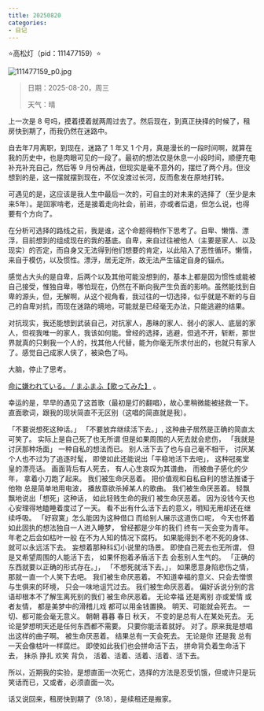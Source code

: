 ```yaml
---
title: 20250820
categories:
- 日记
---
```

⭐高松灯（pid：111477159）⭐

![111477159_p0.jpg](https://byyw-oss1.oss-cn-hangzhou.aliyuncs.com/img/2025/08/20-74d2ba6fe3b739dc9eac798b79c4f37d-111477159_p0.jpg.webp)

>日期：2025-08-20，周三
>
>天气：晴

上一次是 8 号吗，摸着摸着就两周过去了。然后现在，到真正抉择的时候了，租房快到期了，而我仍然在迷路中。

自去年7月离职，到现在，迷路了 1 年又 1 个月，真是漫长的一段时间啊，就算在我的历史中，也是肉眼可见的一段了。最初的想法仅是休息一小段时间，顺便充电补充补充自己，然后等 9 月份再战，但现实是毫不意外的，摆烂了两个月。但没想到的是，这一摆就摆到现在，不仅没渡过长河，反而愈发在原地打转。

可遇见的是，这应该是我人生中最后一次的，可自主的对未来的选择了（至少是未来5年）。是回家啃老，还是接着走向社会，前进，亦或者后退，但怎么说，也得要有个方向了。

在分析可选择的路线之前，我是谁，这个命题得稍作下思考了。自卑、懒惰、漂浮，目前想到的组成现在的我的基底。自卑，来自过往被他人（主要是家人、以及现实）的否定，而自身又无法得到他们想要的肯定，以此陷入了恶性循环。懒惰，来自于模仿，以及惯性。漂浮，居无定所，故无法产生锚定自身的锚点。

感觉占大头的是自卑，后两个以及其他可能没想到的，基本上都是因为惯性或能被自己接受，惟独自卑，哪怕现在，仍然在不断向我产生负面的影响。虽然能找到自卑的源头，但，无解啊，从这个视角看，我过往的一切选择，似乎就是不断的与自己的自卑对抗，而现在迷路的境地，可能就是已经毫无办法，只能逃避的结果。

对抗现实，我还能想到武装自己，对抗家人，愚昧的家人、弱小的家人、底层的家人，但视我唯一的家人，我该如何能。曾经的选择，逃避，但逃不开，斩断，那世界就真的只剩我一个人的，找其他人代替，能为你毫无所求付出的，也就只有家人了。感觉自己成家人侠了，被染色了吗。

大脑，停止了思考。

[命に嫌われている。 / まふまふ【歌ってみた】](https://www.bilibili.com/video/BV1Lt411X7im?spm_id_from=333.788.recommend_more_video.3&vd_source=8182477e8efc82ad65b2ff540983f79f) 。

幸运的是，早早的遇见了这首歌（最初是灯的翻唱），故心里稍微能被拯救一下。直面歌词，跟我的现状简直不无区别（这唱的简直就是我）。

「不要说想死这种话。」 「不要放弃继续活下去。」, 这种曲子居然是正确的简直太可笑了。 实际上是自己死了也无所谓 但是如果周围的人死去就会悲伤， 「我就是讨厌那种场面」 一种自私的想法而已。 别人活下去了也与自己毫不相干， 讨厌某个人也不过为了追逐时髦， 即使如此还能说出「平稳地活下去吧」， 这种冠冕堂皇的漂亮话。 画面背后有人死去， 有人心生哀叹为其谱曲， 而被曲子感化的少年， 拿着小刀跑了起来。 我们被生命厌恶着。 把价值观和自私自利的想法推诿于他物 总是简单地用电波， 播放意欲杀掉某人的歌曲。 我们被生命厌恶着。 轻飘飘地说出「想死」这种话， 如此轻贱生命的我们 被生命厌恶着。 因为没钱今天也心安理得地瞌睡着度过了一天。 看不出有什么活下去的意义，明知无用却还在继续呼吸。 「好寂寞」怎么能因为这种借口 而给别人展示这道伤口呢， 今天也怀着如此固执的想法独自一人进入睡梦， 曾经都是少年的我们 终有一天会变为青年。 年老之后会如枯叶一般 在不为人知的情况下腐朽。 如果能得到不老不死的身体、 就可以永远活下去。 妄想着那种科幻小说里的场景。 即使自己死去也无所谓， 但是又希望周围的人能活下去， 如果怀抱着矛盾活下去 会惹别人生气的。 「正确的东西就要以正确的形式存在。」， 「不想死就活下去。」， 如果愿意身陷悲伤之情，那就一直一个人笑下去吧。 我们被生命厌恶着。 不知道幸福的意义、只会去憎恨与生俱来的环境， 只会一味地诅咒过去。 我们被生命厌恶着。 偏好诉说分别的言语却根本不了解生离死别的我们 被生命厌恶着。 无论幸福 还是离别 亦或爱情 或者友情， 都是美梦中的滑稽儿戏 都可以用金钱置换。 明天、可能就会死去。 一切、都可能会毫无意义。 朝朝 暮暮 春日 秋天， 不变的是总有人在某处死去。 无论是梦想明天还是任何东西都不需要。 只要你能活着就好。 对了。原来我是想唱出这样的曲子啊。 被生命厌恶着。 结果总有一天会死去。 无论是你 还是我 总有一天会像枯叶一样腐烂。 即使如此我们也会拼命活下去， 拼命背负着生命活下去， 抹杀 挣扎 欢笑 背负， 活着、活着、活着、活着、活下去。

所以，近期我的实验，是想直面一次死亡，选择的方法是忍受饥饿，但或许只是玩笑话而已，又或者，必须直面一次。

话又说回来，租房快到期了（9.18），是续租还是搬家。

